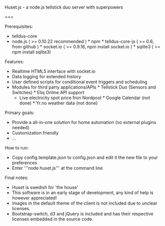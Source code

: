 Huset.js - a node.js tellstick duo server with superpowers

===

Prerequisites:

   * telldus-core
   * node.js ( >= 0.10.22 recommended )
   	* npm
   	* telldus-core-js ( >= 0.6, from github )
   	* socket.io ( >= 0.9.16, npm install socket.io )
   	* sqlite3 ( >= npm install sqlite3)


Features:

   * Realtime HTML5 interface with socket.io
   * Data logging for extended history
   * User defined scripts for conditional event triggers and scheduling
   * Modules for third party applications/APIs
   	* Tellstick Duo (Sensors and Switches)
   	* Eliq Online API support
      * Live electricity spot price fron Nordpool
   	* Google Calendar (not done)
   	* Yr.no weather data (not done)

Primary goals:

   * Provide a all-in-one solution for home automation (no external plugins needed)
   * Customization friendly
   * ...


How to run:

   * Copy config.template.json to config.json and edit it the new file to your preferences
   * Enter '''node huset.js''' at the command line

Final notes:

   * Huset is swedish for 'the house'
   * This software is in an early stage of development, any kind of help is however appreciated!
   * Images in the default theme of the client is not included due to unclear licenses.
   * Bootstrap-switch, d3 and jQuery is included and has their respective licenses embedded in the source code.